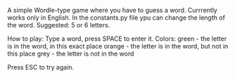 A simple Wordle-type game where you have to guess a word. Currrently works only in English.
In the constants.py file ypu can change the length of the word. Suggested: 5 or 6 letters.

How to play:
  Type a word, press SPACE to enter it. 
  Colors:
    green - the letter is in the word, in this exact place
    orange - the letter is in the word, but not in this place
    grey - the letter is not in the word
    
  Press ESC to try again.
